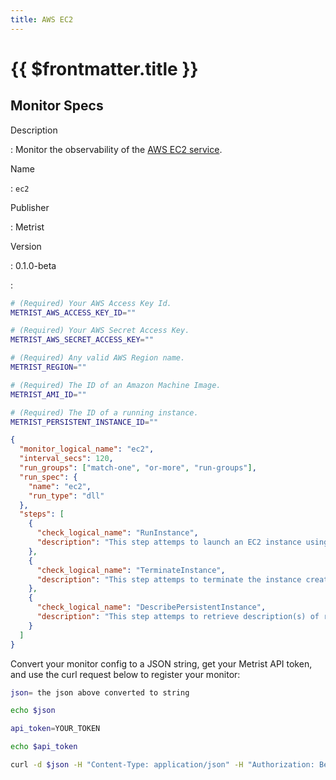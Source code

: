 ```yaml
---
title: AWS EC2
---
```


# {{ $frontmatter.title }}

## Monitor Specs

Description

: Monitor the observability of the [AWS EC2 service](https://aws.amazon.com/ec2/).

Name

: `ec2`

Publisher

: Metrist

Version

: 0.1.0-beta

: &nbsp;


<!--@include: /parts/_1.md-->


<!--@include: /parts/_2.md-->


<!--@include: /parts/_3.md-->


```sh
# (Required) Your AWS Access Key Id.
METRIST_AWS_ACCESS_KEY_ID=""

# (Required) Your AWS Secret Access Key.
METRIST_AWS_SECRET_ACCESS_KEY=""

# (Required) Any valid AWS Region name.
METRIST_REGION=""

# (Required) The ID of an Amazon Machine Image.
METRIST_AMI_ID=""

# (Required) The ID of a running instance.
METRIST_PERSISTENT_INSTANCE_ID=""
```

<!--@include: /parts/tips_env-vars.md -->


<!--@include: /parts/_4.md-->


```json
{
  "monitor_logical_name": "ec2",
  "interval_secs": 120,
  "run_groups": ["match-one", "or-more", "run-groups"],
  "run_spec": {
    "name": "ec2",
    "run_type": "dll"
  },
  "steps": [
    {
      "check_logical_name": "RunInstance",
      "description": "This step attemps to launch an EC2 instance using the AMI for which you have permissions."
    },
    {
      "check_logical_name": "TerminateInstance",
      "description": "This step attemps to terminate the instance created in a previous step."
    },
    {
      "check_logical_name": "DescribePersistentInstance",
      "description": "This step attemps to retrieve description(s) of running instances."
    }
  ]
}
```




Convert your monitor config to a JSON string, get your Metrist API token, and use the curl request below to register your monitor:

```sh
json= the json above converted to string

echo $json

api_token=YOUR_TOKEN

echo $api_token

curl -d $json -H "Content-Type: application/json" -H "Authorization: Bearer $api_token" 'https://app.metrist.io/api/v0/monitor-config'

```

<!--@include: /parts/tips_api.md-->


<!--@include: /parts/_5.md-->


<!--@include: /parts/result.md-->